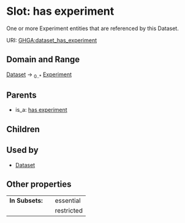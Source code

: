
# Slot: has experiment


One or more Experiment entities that are referenced by this Dataset.

URI: [GHGA:dataset_has_experiment](https://w3id.org/GHGA/dataset_has_experiment)


## Domain and Range

[Dataset](Dataset.md) &#8594;  <sub>0..\*</sub> [Experiment](Experiment.md)

## Parents

 *  is_a: [has experiment](has_experiment.md)

## Children


## Used by

 * [Dataset](Dataset.md)

## Other properties

|  |  |  |
| --- | --- | --- |
| **In Subsets:** | | essential |
|  | | restricted |


